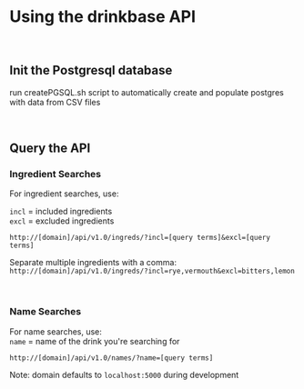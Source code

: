 # Using the drinkbase API

</br>

## Init the Postgresql database

run createPGSQL.sh script to automatically create and populate postgres with 
data from CSV files

</br>

## Query the API


### Ingredient Searches
For ingredient searches, use:

```incl``` = included ingredients</br>
```excl``` = excluded ingredients

```http://[domain]/api/v1.0/ingreds/?incl=[query terms]&excl=[query terms]```

Separate multiple ingredients with a comma:</br>
```http://[domain]/api/v1.0/ingreds/?incl=rye,vermouth&excl=bitters,lemon```

</br>

### Name Searches
For name searches, use:</br>
```name``` = name of the drink you're searching for

```http://[domain]/api/v1.0/names/?name=[query terms]```

Note: domain defaults to ```localhost:5000``` during development
